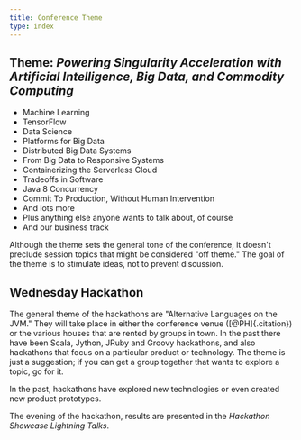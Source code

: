 ```yaml
---
title: Conference Theme
type: index
---
```


Theme: *Powering Singularity Acceleration with Artificial Intelligence, Big Data, and Commodity Computing*
----------------------------------------------------------------------------------------------------------

-   Machine Learning
-   TensorFlow
-   Data Science
-   Platforms for Big Data
-   Distributed Big Data Systems
-   From Big Data to Responsive Systems
-   Containerizing the Serverless Cloud
-   Tradeoffs in Software
-   Java 8 Concurrency
-   Commit To Production, Without Human Intervention
-   And lots more
-   Plus anything else anyone wants to talk about, of course
-   And our business track

Although the theme sets the general tone of the conference, it doesn't
preclude session topics that might be considered "off theme." The goal
of the theme is to stimulate ideas, not to prevent discussion.

Wednesday Hackathon
-------------------

The general theme of the hackathons are "Alternative Languages on the
JVM." They will take place in either the conference venue
([@PH]{.citation}) or the various houses that are rented by groups in
town. In the past there have been Scala, Jython, JRuby and Groovy
hackathons, and also hackathons that focus on a particular product or
technology. The theme is just a suggestion; if you can get a group
together that wants to explore a topic, go for it.

In the past, hackathons have explored new technologies or even created
new product prototypes.

The evening of the hackathon, results are presented in the *Hackathon
Showcase Lightning Talks*.
